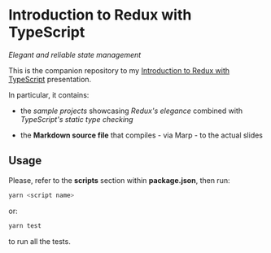 # Introduction to Redux with TypeScript

_Elegant and reliable state management_

This is the companion repository to my [Introduction to Redux with TypeScript](https://speakerdeck.com/giancosta86/introduction-to-redux-with-typescript) presentation.

In particular, it contains:

- the _sample projects_ showcasing _Redux's elegance_ combined with _TypeScript's static type checking_

- the **Markdown source file** that compiles - via Marp - to the actual slides

## Usage

Please, refer to the **scripts** section within **package.json**, then run:

```bash
yarn <script name>
```

or:

```bash
yarn test
```

to run all the tests.
